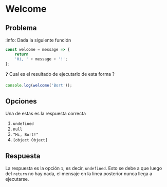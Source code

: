 # Welcome

## Problema

:info: Dada la siguiente función

```js
const welcome = message => {
	return
	'Hi, ' + message + '!';
};
```
:question: Cual es el resultado de ejecutarlo de esta forma ?

```js
console.log(welcome('Bort'));
```

## Opciones

Una de estas es la respuesta correcta

1. `undefined`
2. `null`
3. `"Hi, Bort!"`
4. `[object Object]`

## Respuesta

La respuesta es la opción `1`, es decir, `undefined`. Esto se debe a que luego del `return` no hay nada, el mensaje en la linea posterior nunca llega a ejecutarse.